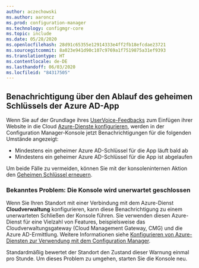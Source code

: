```yaml
---
author: aczechowski
ms.author: aaroncz
ms.prod: configuration-manager
ms.technology: configmgr-core
ms.topic: include
ms.date: 05/28/2020
ms.openlocfilehash: 28d91c65355e12914333e4ff2fb18efcdae23721
ms.sourcegitcommit: 8a023e941d90c107c9769a1f7519875a31ef9393
ms.translationtype: HT
ms.contentlocale: de-DE
ms.lasthandoff: 06/03/2020
ms.locfileid: "84317505"
---
```

## <a name="notification-for-azure-ad-app-secret-key-expiration"></a><a name="bkmk_alertkey"></a> Benachrichtigung über den Ablauf des geheimen Schlüssels der Azure AD-App

<!--6386392-->

Wenn Sie auf der Grundlage ihres [UserVoice-Feedbacks](https://configurationmanager.uservoice.com/forums/300492/suggestions/40438012) zum Einfügen ihrer Website in die Cloud [Azure-Dienste konfigurieren](../../../../servers/deploy/configure/azure-services-wizard.md), werden in der Configuration Manager-Konsole jetzt Benachrichtigungen für die folgenden Umstände angezeigt:

- Mindestens ein geheimer Azure AD-Schlüssel für die App läuft bald ab
- Mindestens ein geheimer Azure AD-Schlüssel für die App ist abgelaufen

Um beide Fälle zu vermeiden, können Sie mit der konsoleninternen Aktion den [Geheimen Schlüssel erneuern](../../../../servers/deploy/configure/azure-services-wizard.md#bkmk_renew).

### <a name="known-issue-console-may-unexpectedly-close"></a><a name="ki_console"></a> Bekanntes Problem: Die Konsole wird unerwartet geschlossen
<!--7329690-->
Wenn Sie Ihren Standort mit einer Verbindung mit dem Azure-Dienst **Cloudverwaltung** konfigurieren, kann diese Benachrichtigung zu einem unerwarteten Schließen der Konsole führen. Sie verwenden diesen Azure-Dienst für eine Vielzahl von Features, beispielsweise das Cloudverwaltungsgateway (Cloud Management Gateway, CMG) und die Azure AD-Ermittlung. Weitere Informationen siehe [Konfigurieren von Azure-Diensten zur Verwendung mit dem Configuration Manager](../../../../servers/deploy/configure/azure-services-wizard.md#available-services).

Standardmäßig bewertet der Standort den Zustand dieser Warnung einmal pro Stunde. Um dieses Problem zu umgehen, starten Sie die Konsole neu.
